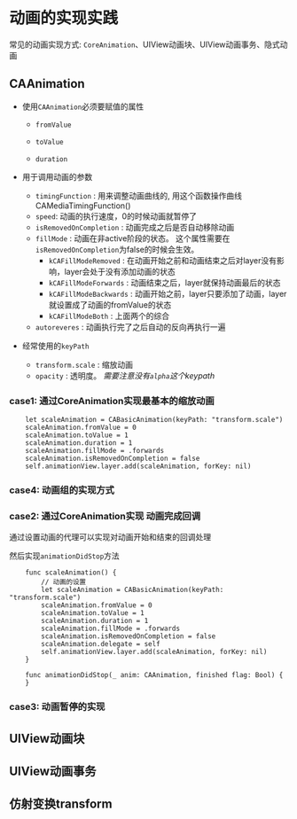 # 动画的实现实践

常见的动画实现方式: `CoreAnimation`、UIView动画块、UIView动画事务、隐式动画

## CAAnimation

- 使用`CAAnimation`必须要赋值的属性 

	- `fromValue` 

	- `toValue` 

	- `duration` 

- 用于调用动画的参数 

	- `timingFunction`  : 用来调整动画曲线的, 用这个函数操作曲线CAMediaTimingFunction()
	- `speed`: 动画的执行速度，0的时候动画就暂停了
	- `isRemovedOnCompletion` : 动画完成之后是否自动移除动画
	- `fillMode` : 动画在非active阶段的状态。 这个属性需要在 `isRemovedOnCompletion`为false的时候会生效。
		- `kCAFillModeRemoved` : 在动画开始之前和动画结束之后对layer没有影响，layer会处于没有添加动画的状态
		- `kCAFillModeForwards` : 动画结束之后，layer就保持动画最后的状态
		- `kCAFillModeBackwards` : 动画开始之前，layer只要添加了动画，layer就设置成了动画的fromValue的状态
		- `kCAFillModeBoth` : 上面两个的综合
	- `autoreveres` : 动画执行完了之后自动的反向再执行一遍

- 经常使用的`keyPath`

	- `transform.scale` : 缩放动画
	- `opacity` : 透明度。 *需要注意没有`alpha`这个keypath*

### case1: 通过CoreAnimation实现最基本的缩放动画 

```
    let scaleAnimation = CABasicAnimation(keyPath: "transform.scale")
	scaleAnimation.fromValue = 0
	scaleAnimation.toValue = 1
	scaleAnimation.duration = 1
	scaleAnimation.fillMode = .forwards
	scaleAnimation.isRemovedOnCompletion = false
	self.animationView.layer.add(scaleAnimation, forKey: nil)
```

### case4: 动画组的实现方式

### case2: 通过CoreAnimation实现 动画完成回调

通过设置动画的代理可以实现对动画开始和结束的回调处理

然后实现`animationDidStop`方法

```
	func scaleAnimation() {
		// 动画的设置
		let scaleAnimation = CABasicAnimation(keyPath: "transform.scale")
		scaleAnimation.fromValue = 0
		scaleAnimation.toValue = 1
		scaleAnimation.duration = 1
		scaleAnimation.fillMode = .forwards
		scaleAnimation.isRemovedOnCompletion = false
		scaleAnimation.delegate = self
		self.animationView.layer.add(scaleAnimation, forKey: nil)
	}

	func animationDidStop(_ anim: CAAnimation, finished flag: Bool) {   	    
    }
```

### case3: 动画暂停的实现

## UIView动画块

## UIView动画事务

## 仿射变换transform